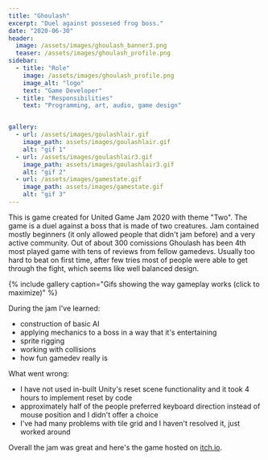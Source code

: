 ```yaml
---
title: "Ghoulash"
excerpt: "Duel against possesed frog boss."
date: "2020-06-30"
header:
  image: /assets/images/ghoulash_banner3.png
  teaser: /assets/images/ghoulash_profile.png
sidebar:
  - title: "Role"
    image: /assets/images/ghoulash_profile.png
    image_alt: "logo"
    text: "Game Developer"
  - title: "Responsibilities"
    text: "Programming, art, audio, game design"


gallery:
  - url: /assets/images/goulashlair.gif
    image_path: assets/images/goulashlair.gif
    alt: "gif 1"
  - url: /assets/images/goulashlair3.gif
    image_path: assets/images/goulashlair3.gif
    alt: "gif 2"
  - url: /assets/images/gamestate.gif
    image_path: assets/images/gamestate.gif
    alt: "gif 3" 
---
```


This is game created for United Game Jam 2020 with theme "Two". The game is a duel against a boss that is made of two creatures. Jam contained mostly beginners (it only allowed people that didn't jam before) and a very active community. Out of about 300 comissions Ghoulash has been 4th most played game with tens of reviews from fellow gamedevs. Usually too hard to beat on first time, after few tries most of people were able to get through the fight, which seems like well balanced design. 

{% include gallery caption="Gifs showing the way gameplay works (click to maximize)" %}

During the jam I've learned:
- construction of basic AI
- applying mechanics to a boss in a way that it's entertaining
- sprite rigging
- working with collisions
- how fun gamedev really is

What went wrong:
- I have not used in-built Unity's reset scene functionality and it took 4 hours to implement reset by code
- approximately half of the people preferred keyboard direction instead of mouse position and I didn't offer a choice
- I've had many problems with tile grid and I haven't resolved it, just worked around


Overall the jam was great and here's the game hosted on [itch.io](https://flushedale.itch.io/goulash).